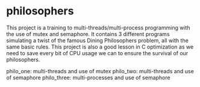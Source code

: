 # philosophers

This project is a training to multi-threads/multi-process programming with the use of mutex and semaphore.
It contains 3 different programs simulating a twist of the famous Dining Philosophers problem, all with the same basic rules.
This project is also a good lesson in C optimization as we need to save every bit of CPU usage we can to ensure the survival of our philosophers.

philo_one: multi-threads and use of mutex
philo_two: multi-threads and use of semaphore
philo_three: multi-processes and use of semaphore
